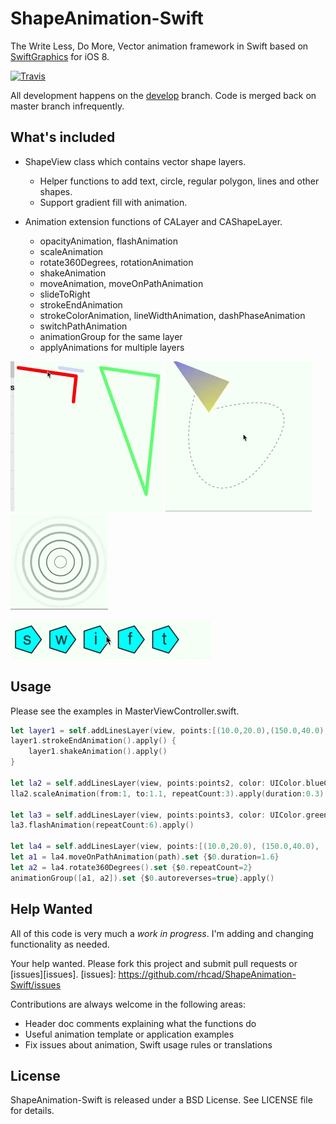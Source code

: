 # ShapeAnimation-Swift

The Write Less, Do More, Vector animation framework in Swift based on [SwiftGraphics](https://github.com/schwa/SwiftGraphics) for iOS 8.

[![Travis][travis_img]][travis]

[travis]: https://travis-ci.org/rhcad/ShapeAnimation-Swift
[travis_img]: https://travis-ci.org/rhcad/ShapeAnimation-Swift.svg?branch=master

All development happens on the [develop][develop] branch. Code is merged back on master branch infrequently.

[develop]: https://github.com/rhcad/ShapeAnimation-Swift/tree/develop

## What's included

* ShapeView class which contains vector shape layers.
  * Helper functions to add text, circle, regular polygon, lines and other shapes.
  * Support gradient fill with animation.

* Animation extension functions of CALayer and CAShapeLayer.
  * opacityAnimation, flashAnimation
  * scaleAnimation
  * rotate360Degrees, rotationAnimation
  * shakeAnimation
  * moveAnimation, moveOnPathAnimation
  * slideToRight
  * strokeEndAnimation
  * strokeColorAnimation, lineWidthAnimation, dashPhaseAnimation
  * switchPathAnimation
  * animationGroup for the same layer
  * applyAnimations for multiple layers

![Stroke Lines](Documentation/strokelines.gif)
![Move on Path](Documentation/moveonpath.gif)
![Radar Circles](Documentation/radar.gif)

![Rotate Polygons](Documentation/rotate_polygons.gif)

## Usage

Please see the examples in MasterViewController.swift.

``` Swift
let layer1 = self.addLinesLayer(view, points:[(10.0,20.0),(150.0,40.0),(120.0,320.0)])
layer1.strokeEndAnimation().apply() {
    layer1.shakeAnimation().apply()
}

let la2 = self.addLinesLayer(view, points:points2, color: UIColor.blueColor())
lla2.scaleAnimation(from:1, to:1.1, repeatCount:3).apply(duration:0.3)

let la3 = self.addLinesLayer(view, points:points3, color: UIColor.greenColor())
la3.flashAnimation(repeatCount:6).apply()

let la4 = self.addLinesLayer(view, points:[(10.0,20.0), (150.0,40.0), (120.0,120.0)])
let a1 = la4.moveOnPathAnimation(path).set {$0.duration=1.6}
let a2 = la4.rotate360Degrees().set {$0.repeatCount=2}
animationGroup([a1, a2]).set {$0.autoreverses=true}.apply()
```

## Help Wanted

All of this code is very much a _*work in progress*_. I'm adding and changing functionality as needed.

Your help wanted. Please fork this project and submit pull requests or [issues][issues].
[issues]: https://github.com/rhcad/ShapeAnimation-Swift/issues

Contributions are always welcome in the following areas:

* Header doc comments explaining what the functions do
* Useful animation template or application examples
* Fix issues about animation, Swift usage rules or translations

## License

ShapeAnimation-Swift is released under a BSD License. See LICENSE file for details.
